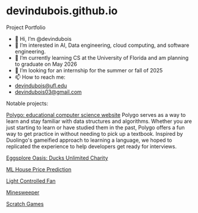 # devindubois.github.io
Project Portfolio


- 👋 Hi, I’m @devindubois
- 👀 I’m interested in AI, Data engineering, cloud computing, and software engineering.
- 🌱 I’m currently learning CS at the University of Florida and am planning to graduate on May 2026
- 💞️ I’m looking for an internship for the summer or fall of 2025
- 📫 How to reach me:
- devindubois@ufl.edu
- devindubois03@gmail.com

Notable projects:

[Polygo: educational computer science website](https://polygo.study)
Polygo serves as a way to learn and stay familiar with data structures and algorithms. Whether you are just starting to learn or have studied them in the past, Polygo offers a fun way to get practice in without needing to pick up a textbook. Inspired by Duolingo's gameified approach to learning a language, we hoped to replicated the experience to help developers get ready for interviews.

[Eggsplore Oasis: Ducks Unlimited Charity](https://github.com/myleecsmith/egg-depot)

[ML House Price Prediction](https://deepnote.com/workspace/Location%20Pricing-c6dca2a8-6bf2-445a-a985-945f5e71ceb7/project/Trey-Koloss-Untitled-project-7db75346-9938-4ab2-b427-4ed975af08a2/notebook/Notebook%201-f4d0f380a52c42efa165e114de48d298) 

[Light Controlled Fan](https://github.com/RAMERCADO1/MCLab4/tree/main)

[Minesweeper](https://github.com/devindubois/Minesweeper-project-3-cop3503)

[Scratch Games](https://scratch.mit.edu/users/devindubois/)

